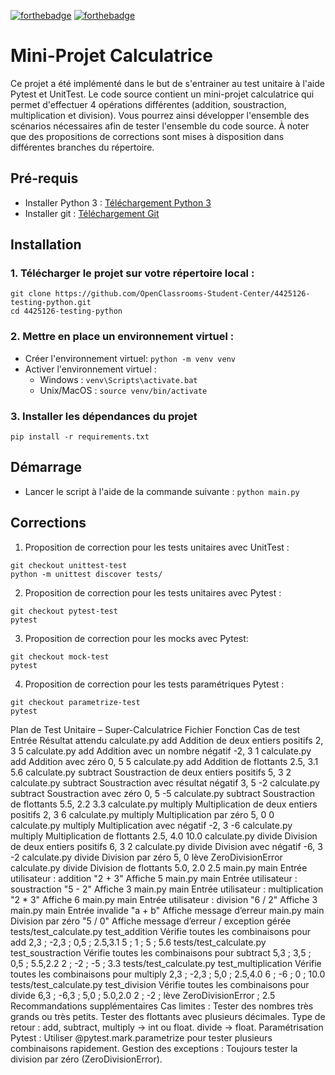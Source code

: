 [![forthebadge](https://forthebadge.com/images/badges/made-with-python.svg)](https://forthebadge.com) [![forthebadge](https://forthebadge.com/images/badges/built-with-love.svg)](https://forthebadge.com)
# Mini-Projet Calculatrice

Ce projet a été implémenté dans le but de s'entrainer au test unitaire à l'aide Pytest et UnitTest. Le code source
contient un mini-projet calculatrice qui permet d'effectuer 4 opérations différentes (addition, soustraction, 
multiplication et division). Vous pourrez ainsi développer l'ensemble des scénarios nécessaires afin de tester 
l'ensemble du code source. À noter que des propositions de corrections sont mises à disposition dans différentes branches 
du répertoire.

## Pré-requis

* Installer Python 3 : [Téléchargement Python 3](https://www.python.org/downloads/)
* Installer git : [Téléchargement Git](https://git-scm.com/book/fr/v2/D%C3%A9marrage-rapide-Installation-de-Git)

## Installation

### 1. Télécharger le projet sur votre répertoire local : 
```
git clone https://github.com/OpenClassrooms-Student-Center/4425126-testing-python.git 
cd 4425126-testing-python
```
### 2. Mettre en place un environnement virtuel :
* Créer l'environnement virtuel: `python -m venv venv`
* Activer l'environnement virtuel :
    * Windows : `venv\Scripts\activate.bat`
    * Unix/MacOS : `source venv/bin/activate`

    
### 3. Installer les dépendances du projet
```
pip install -r requirements.txt
```

## Démarrage
* Lancer le script à l'aide de la commande suivante : `python main.py`

## Corrections
1. Proposition de correction pour les tests unitaires avec UnitTest :
```
git checkout unittest-test
python -m unittest discover tests/
```

2. Proposition de correction pour les tests unitaires avec Pytest :
```
git checkout pytest-test
pytest
```

3. Proposition de correction pour les mocks avec Pytest:
```
git checkout mock-test
pytest
```

4. Proposition de correction pour les tests paramétriques Pytest :
```
git checkout parametrize-test
pytest
```





Plan de Test Unitaire – Super-Calculatrice
Fichier	Fonction	Cas de test	Entrée	Résultat attendu
calculate.py	add	Addition de deux entiers positifs	2, 3	5
calculate.py	add	Addition avec un nombre négatif	-2, 3	1
calculate.py	add	Addition avec zéro	0, 5	5
calculate.py	add	Addition de flottants	2.5, 3.1	5.6
calculate.py	subtract	Soustraction de deux entiers positifs	5, 3	2
calculate.py	subtract	Soustraction avec résultat négatif	3, 5	-2
calculate.py	subtract	Soustraction avec zéro	0, 5	-5
calculate.py	subtract	Soustraction de flottants	5.5, 2.2	3.3
calculate.py	multiply	Multiplication de deux entiers positifs	2, 3	6
calculate.py	multiply	Multiplication par zéro	5, 0	0
calculate.py	multiply	Multiplication avec négatif	-2, 3	-6
calculate.py	multiply	Multiplication de flottants	2.5, 4.0	10.0
calculate.py	divide	Division de deux entiers positifs	6, 3	2
calculate.py	divide	Division avec négatif	-6, 3	-2
calculate.py	divide	Division par zéro	5, 0	lève ZeroDivisionError
calculate.py	divide	Division de flottants	5.0, 2.0	2.5
main.py	main	Entrée utilisateur : addition	"2 + 3"	Affiche 5
main.py	main	Entrée utilisateur : soustraction	"5 - 2"	Affiche 3
main.py	main	Entrée utilisateur : multiplication	"2 * 3"	Affiche 6
main.py	main	Entrée utilisateur : division	"6 / 2"	Affiche 3
main.py	main	Entrée invalide	"a + b"	Affiche message d’erreur
main.py	main	Division par zéro	"5 / 0"	Affiche message d’erreur / exception gérée
tests/test_calculate.py	test_addition	Vérifie toutes les combinaisons pour add	2,3 ; -2,3 ; 0,5 ; 2.5,3.1	5 ; 1 ; 5 ; 5.6
tests/test_calculate.py	test_soustraction	Vérifie toutes les combinaisons pour subtract	5,3 ; 3,5 ; 0,5 ; 5.5,2.2	2 ; -2 ; -5 ; 3.3
tests/test_calculate.py	test_multiplication	Vérifie toutes les combinaisons pour multiply	2,3 ; -2,3 ; 5,0 ; 2.5,4.0	6 ; -6 ; 0 ; 10.0
tests/test_calculate.py	test_division	Vérifie toutes les combinaisons pour divide	6,3 ; -6,3 ; 5,0 ; 5.0,2.0	2 ; -2 ; lève ZeroDivisionError ; 2.5
Recommandations supplémentaires
Cas limites :
Tester des nombres très grands ou très petits.
Tester des flottants avec plusieurs décimales.
Type de retour :
add, subtract, multiply → int ou float.
divide → float.
Paramétrisation Pytest :
Utiliser @pytest.mark.parametrize pour tester plusieurs combinaisons rapidement.
Gestion des exceptions :
Toujours tester la division par zéro (ZeroDivisionError).
